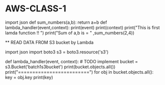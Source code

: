 # AWS-CLASS-1
import json
def sum_numbers(a,b):
     return a+b
def lambda_handler(event,context):
    print(event)
    print(context)
    print("This is first lamda function !! ")
    print("Sum of a,b is = " ,sum_numbers(2,4))

** READ DATA FROM S3 bucket by Lambda

import json
import boto3
s3 = boto3.resource('s3')

def lambda_handler(event, context):
    # TODO implement
    bucket = s3.Bucket('batch1s3bucket')
    print(bucket.objects.all())
    print("=========================")
    for obj in bucket.objects.all():
        key = obj.key
        print(key)
